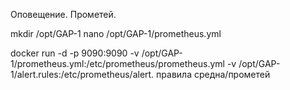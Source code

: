 Оповещение. Прометей.

mkdir /opt/GAP-1 nano /opt/GAP-1/prometheus.yml

docker run -d -p 9090:9090 -v /opt/GAP-1/prometheus.yml:/etc/prometheus/prometheus.yml
-v /opt/GAP-1/alert.rules:/etc/prometheus/alert. правила
средна/прометей
